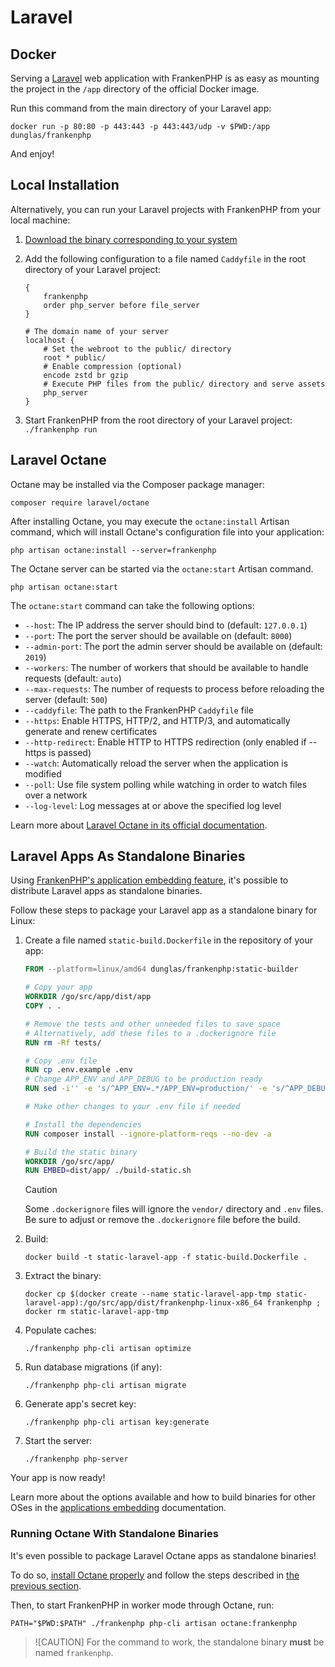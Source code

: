 # Laravel

## Docker

Serving a [Laravel](https://laravel.com) web application with FrankenPHP is as easy as mounting the project in the `/app` directory of the official Docker image.

Run this command from the main directory of your Laravel app:

```console
docker run -p 80:80 -p 443:443 -p 443:443/udp -v $PWD:/app dunglas/frankenphp
```

And enjoy!

## Local Installation

Alternatively, you can run your Laravel projects with FrankenPHP from your local machine:

1. [Download the binary corresponding to your system](https://github.com/dunglas/frankenphp/releases)
2. Add the following configuration to a file named `Caddyfile` in the root directory of your Laravel project:

    ```caddyfile
    {
    	frankenphp
    	order php_server before file_server
    }

    # The domain name of your server
    localhost {
    	# Set the webroot to the public/ directory
    	root * public/
    	# Enable compression (optional)
    	encode zstd br gzip
    	# Execute PHP files from the public/ directory and serve assets
    	php_server
    }
    ```

3. Start FrankenPHP from the root directory of your Laravel project: `./frankenphp run`

## Laravel Octane

Octane may be installed via the Composer package manager:

```console
composer require laravel/octane
```

After installing Octane, you may execute the `octane:install` Artisan command, which will install Octane's configuration file into your application:

```console
php artisan octane:install --server=frankenphp
```

The Octane server can be started via the `octane:start` Artisan command.

```console
php artisan octane:start
```

The `octane:start` command can take the following options:

* `--host`: The IP address the server should bind to (default: `127.0.0.1`)
* `--port`: The port the server should be available on (default: `8000`)
* `--admin-port`: The port the admin server should be available on (default: `2019`)
* `--workers`: The number of workers that should be available to handle requests (default: `auto`)
* `--max-requests`: The number of requests to process before reloading the server (default: `500`)
* `--caddyfile`: The path to the FrankenPHP `Caddyfile` file
* `--https`: Enable HTTPS, HTTP/2, and HTTP/3, and automatically generate and renew certificates
* `--http-redirect`: Enable HTTP to HTTPS redirection (only enabled if --https is passed)
* `--watch`: Automatically reload the server when the application is modified
* `--poll`: Use file system polling while watching in order to watch files over a network
* `--log-level`: Log messages at or above the specified log level

Learn more about [Laravel Octane in its official documentation](https://laravel.com/docs/octane).

## Laravel Apps As Standalone Binaries

Using [FrankenPHP's application embedding feature](embed.md), it's possible to distribute Laravel
apps as standalone binaries.

Follow these steps to package your Laravel app as a standalone binary for Linux:

1. Create a file named `static-build.Dockerfile` in the repository of your app:

    ```dockerfile
    FROM --platform=linux/amd64 dunglas/frankenphp:static-builder

    # Copy your app
    WORKDIR /go/src/app/dist/app
    COPY . .

    # Remove the tests and other unneeded files to save space
    # Alternatively, add these files to a .dockerignore file
    RUN rm -Rf tests/

    # Copy .env file
    RUN cp .env.example .env
    # Change APP_ENV and APP_DEBUG to be production ready
    RUN sed -i'' -e 's/^APP_ENV=.*/APP_ENV=production/' -e 's/^APP_DEBUG=.*/APP_DEBUG=false/' .env

    # Make other changes to your .env file if needed

    # Install the dependencies
    RUN composer install --ignore-platform-reqs --no-dev -a

    # Build the static binary
    WORKDIR /go/src/app/
    RUN EMBED=dist/app/ ./build-static.sh
    ```

    > [!CAUTION]
    >
    > Some `.dockerignore` files
    > will ignore the `vendor/` directory and `.env` files. Be sure to adjust or remove the `.dockerignore` file before the build.

2. Build:

    ```console
    docker build -t static-laravel-app -f static-build.Dockerfile .
    ```

3. Extract the binary:

    ```console
    docker cp $(docker create --name static-laravel-app-tmp static-laravel-app):/go/src/app/dist/frankenphp-linux-x86_64 frankenphp ; docker rm static-laravel-app-tmp
    ```

4. Populate caches:

    ```console
    ./frankenphp php-cli artisan optimize
    ```

5. Run database migrations (if any):

    ```console
    ./frankenphp php-cli artisan migrate
    ````

6. Generate app's secret key:

    ```console
    ./frankenphp php-cli artisan key:generate
    ```

5. Start the server:

    ```console
    ./frankenphp php-server
    ```

Your app is now ready!

Learn more about the options available and how to build binaries for other OSes in the [applications embedding](embed.md)
documentation.

### Running Octane With Standalone Binaries

It's even possible to package Laravel Octane apps as standalone binaries!

To do so, [install Octane properly](#laravel-octane) and follow the steps described in [the previous section](#laravel-apps-as-standalone-binaries).

Then, to start FrankenPHP in worker mode through Octane, run:

```console
PATH="$PWD:$PATH" ./frankenphp php-cli artisan octane:frankenphp
```

> ![CAUTION]
> For the command to work, the standalone binary **must** be named `frankenphp`.
